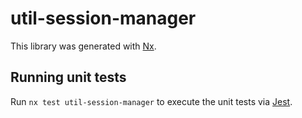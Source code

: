 # util-session-manager

This library was generated with [Nx](https://nx.dev).

## Running unit tests

Run `nx test util-session-manager` to execute the unit tests via [Jest](https://jestjs.io).
